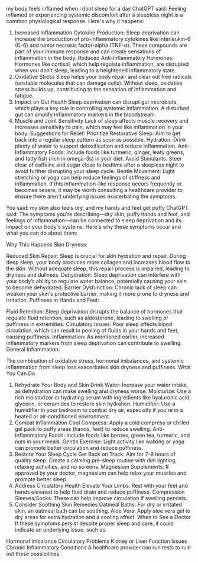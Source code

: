 my body feels inflamed when i dont sleep for a day
ChatGPT said:
Feeling inflamed or experiencing systemic discomfort after a sleepless night is a common physiological response. Here's why it happens:

1. Increased Inflammation
Cytokine Production: Sleep deprivation can increase the production of pro-inflammatory cytokines like interleukin-6 (IL-6) and tumor necrosis factor-alpha (TNF-α). These compounds are part of your immune response and can create sensations of inflammation in the body.
Reduced Anti-Inflammatory Hormones: Hormones like cortisol, which help regulate inflammation, are disrupted when you don't sleep, leading to a heightened inflammatory state.
2. Oxidative Stress
Sleep helps your body repair and clear out free radicals (unstable molecules that can damage cells). Without sleep, oxidative stress builds up, contributing to the sensation of inflammation and fatigue.
3. Impact on Gut Health
Sleep deprivation can disrupt gut microbiota, which plays a key role in controlling systemic inflammation. A disturbed gut can amplify inflammatory markers in the bloodstream.
4. Muscle and Joint Sensitivity
Lack of sleep affects muscle recovery and increases sensitivity to pain, which may feel like inflammation in your body.
Suggestions for Relief:
Prioritize Restorative Sleep: Aim to get back into a regular sleep pattern as soon as possible.
Hydration: Drink plenty of water to support detoxification and reduce inflammation.
Anti-Inflammatory Foods: Include foods like turmeric, ginger, leafy greens, and fatty fish (rich in omega-3s) in your diet.
Avoid Stimulants: Steer clear of caffeine and sugar close to bedtime after a sleepless night to avoid further disrupting your sleep cycle.
Gentle Movement: Light stretching or yoga can help reduce feelings of stiffness and inflammation.
If this inflammation-like response occurs frequently or becomes severe, it may be worth consulting a healthcare provider to ensure there aren't underlying issues exacerbating the symptoms.







You said:
my skin also feels dry, and my hands and feet get puffy
ChatGPT said:
The symptoms you're describing—dry skin, puffy hands and feet, and feelings of inflammation—can be connected to sleep deprivation and its impact on your body's systems. Here's why these symptoms occur and what you can do about them:

Why This Happens
Skin Dryness:

Reduced Skin Repair: Sleep is crucial for skin hydration and repair. During deep sleep, your body produces more collagen and increases blood flow to the skin. Without adequate sleep, this repair process is impaired, leading to dryness and dullness.
Dehydration: Sleep deprivation can interfere with your body’s ability to regulate water balance, potentially causing your skin to become dehydrated.
Barrier Dysfunction: Chronic lack of sleep can weaken your skin's protective barrier, making it more prone to dryness and irritation.
Puffiness in Hands and Feet:

Fluid Retention: Sleep deprivation disrupts the balance of hormones that regulate fluid retention, such as aldosterone, leading to swelling or puffiness in extremities.
Circulatory Issues: Poor sleep affects blood circulation, which can result in pooling of fluids in your hands and feet, causing puffiness.
Inflammation: As mentioned earlier, increased inflammatory markers from sleep deprivation can contribute to swelling.
General Inflammation:

The combination of oxidative stress, hormonal imbalances, and systemic inflammation from sleep loss exacerbates skin dryness and puffiness.
What You Can Do
1. Rehydrate Your Body and Skin
Drink Water: Increase your water intake, as dehydration can make swelling and dryness worse.
Moisturize: Use a rich moisturizer or hydrating serum with ingredients like hyaluronic acid, glycerin, or ceramides to restore skin hydration.
Humidifier: Use a humidifier in your bedroom to combat dry air, especially if you're in a heated or air-conditioned environment.
2. Combat Inflammation
Cool Compress: Apply a cold compress or chilled gel pack to puffy areas (hands, feet) to reduce swelling.
Anti-Inflammatory Foods: Include foods like berries, green tea, turmeric, and nuts in your meals.
Gentle Exercise: Light activity like walking or yoga can promote better circulation and reduce puffiness.
3. Restore Your Sleep Cycle
Get Back on Track: Aim for 7-9 hours of quality sleep. Create a calming pre-sleep routine with dim lighting, relaxing activities, and no screens.
Magnesium Supplements: If approved by your doctor, magnesium can help relax your muscles and promote better sleep.
4. Address Circulatory Health
Elevate Your Limbs: Rest with your feet and hands elevated to help fluid drain and reduce puffiness.
Compression Sleeves/Socks: These can help improve circulation if swelling persists.
5. Consider Soothing Skin Remedies
Oatmeal Baths: For dry or irritated skin, an oatmeal bath can be soothing.
Aloe Vera: Apply aloe vera gel to dry areas for extra hydration and a cooling effect.
When to See a Doctor
If these symptoms persist despite proper sleep and care, it could indicate an underlying issue, such as:

Hormonal Imbalance
Circulatory Problems
Kidney or Liver Function Issues
Chronic Inflammatory Conditions
A healthcare provider can run tests to rule out these possibilities.